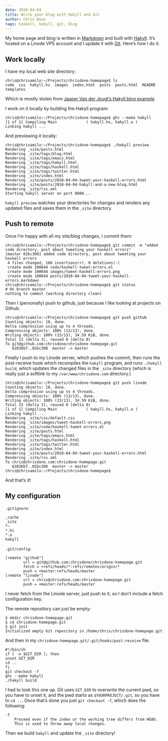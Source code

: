 ```yaml
---
date: 2010-04-04
title: Write your blog with Hakyll and Git
author: Chris Done
tags: haskell, hakyll, git, blog
---
```


My home page and blog is written in
[Markdown](http://daringfireball.net/projects/markdown/) and built
with [Hakyll](http://jaspervdj.be/hakyll/). It’s hosted on a Linode
VPS account and I update it with [Git](http://git-scm.com/). Here’s
how I do it.

## Work locally

I have my local web site directory:

    chris@chrisamilo:~/Projects/chrisdone-homepage$ ls
    code  css  hakyll.hs  images  index.html  posts  posts.html  README
    templates

Which is mostly stolen from [Jasper Van der Jeugt’s Hakyll blog
example](http://jaspervdj.be/hakyll/tutorials/part06.html)

I work on it locally by building the Hakyll program:

    chris@chrisamilo:~/Projects/chrisdone-homepage$ ghc --make hakyll
    [1 of 1] Compiling Main             ( hakyll.hs, hakyll.o )
    Linking hakyll ...

And previewing it locally:

    chris@chrisamilo:~/Projects/chrisdone-homepage$ ./hakyll preview
    Rendering _site/posts.html
    Rendering _site/tags/blog.html
    Rendering _site/tags/emacs.html
    Rendering _site/tags/hakyll.html
    Rendering _site/tags/haskell.html
    Rendering _site/tags/twitter.html
    Rendering _site/index.html
    Rendering _site/posts/2010-04-04-tweet-your-haskell-errors.html
    Rendering _site/posts/2010-04-04-hakyll-and-a-new-blog.html
    Rendering _site/rss.xml
    Starting hakyll server on port 8000...

`hakyll preview` watches your directories for changes and renders any updated
files and saves them in the `_site` directory.

## Push to remote


Once I’m happy with all my site/blog changes, I commit them:

    chris@chrisamilo:~/Projects/chrisdone-homepage$ git commit -m "added code directory, post about tweeting your haskell errors"
    [master 02bc308] added code directory, post about tweeting your haskell errors
     4 files changed, 166 insertions(+), 0 deletions(-)
     create mode 100644 code/haskell-tweet-errors.el
     create mode 100644 images/tweet-haskell-errors.png
     create mode 100644 posts/2010-04-04-tweet-your-haskell-errors.markdown
    chris@chrisamilo:~/Projects/chrisdone-homepage$ git status
    # On branch master
    nothing to commit (working directory clean)

Then I (personally) push to github, just because I like looking at
projects on Github.

    chris@chrisamilo:~/Projects/chrisdone-homepage$ git push github
    Counting objects: 18, done.
    Delta compression using up to 4 threads.
    Compressing objects: 100% (13/13), done.
    Writing objects: 100% (13/13), 34.59 KiB, done.
    Total 13 (delta 3), reused 0 (delta 0)
    To git@github.com:chrisdone/chrisdone-homepage.git
       62836bf..02bc308  master -> master

Finally I push to my Linode server, which pushes the commit, then runs
the post-receive hook which recompiles the `hakyll` program, and runs
`./hakyll build`, which updates the changed files in the `_site`
directory (which is really just a softlink to my
`/var/www/chrisdone.com` directory.)

    chris@chrisamilo:~/Projects/chrisdone-homepage$ git push linode
    Counting objects: 18, done.
    Delta compression using up to 4 threads.
    Compressing objects: 100% (13/13), done.
    Writing objects: 100% (13/13), 34.59 KiB, done.
    Total 13 (delta 3), reused 0 (delta 0)
    [1 of 1] Compiling Main             ( hakyll.hs, hakyll.o )
    Linking hakyll ...
    Rendering _site/css/default.css
    Rendering _site/images/tweet-haskell-errors.png
    Rendering _site/code/haskell-tweet-errors.el
    Rendering _site/posts.html
    Rendering _site/tags/emacs.html
    Rendering _site/tags/haskell.html
    Rendering _site/tags/twitter.html
    Rendering _site/index.html
    Rendering _site/posts/2010-04-04-tweet-your-haskell-errors.html
    Rendering _site/rss.xml
    To chris@chrisdone.com:chrisdone-homepage.git
       62836bf..02bc308  master -> master
    chris@chrisamilo:~/Projects/chrisdone-homepage$

And that’s it!

## My configuration

`.gitignore`:

    _cache
    _site
    *~
    *.hi
    *.o
    hakyll

`.git/config`:

    [remote "github"]
            url = git@github.com:chrisdone/chrisdone-homepage.git
            fetch = +refs/heads/*:refs/remotes/origin/*
            push = +master:refs/heads/master
    [remote "linode"]
            url = chris@chrisdone.com:chrisdone-homepage.git
            push = +master:refs/heads/master

I never fetch from the Linode server, just push to it, so I don’t
include a fetch configuration key.

The remote repository can just be empty:

    $ mkdir chrisdone-homepage.git
    $ cd chrisdone-homepage.git
    $ git init
    Initialized empty Git repository in /home/chris/chrisdone-homepage.git

And then in my `chrisdone-homepage.git/.git/hooks/post-receive` file:

    #!/bin/sh
    if [ -n $GIT_DIR ]; then
    unset GIT_DIR
    cd ..
    fi
    git checkout -f
    ghc --make hakyll
    ./hakyll build

I had to look this one up. Git uses `GIT_DIR` to overwrite the current
pwd, so you have to unset it, and the pwd starts as
`$YOURPROJECT/.git`, so you have to `cd ..`. Once that’s done you just
`git checkout -f`, which does the following:

    -f
        Proceed even if the index or the working tree differs from HEAD.
        This is used to throw away local changes.

Then we build `hakyll` and update the `_site` directory!
